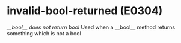 # invalid-bool-returned (E0304)
*\_\_bool\_\_ does not return bool* Used when a \_\_bool\_\_ method
returns something which is not a bool

